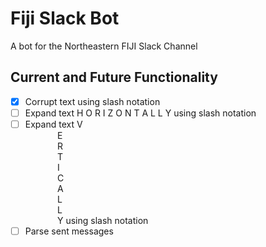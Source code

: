 # Fiji Slack Bot

A bot for the Northeastern FIJI Slack Channel

## Current and Future Functionality

- [x] Corrupt text using slash notation
- [ ] Expand text H O R I Z O N T A L L Y using slash notation
- [ ] Expand text V  
&nbsp;&nbsp;&nbsp;&nbsp;&nbsp;&nbsp;&nbsp;&nbsp;&nbsp;&nbsp;&nbsp;&nbsp;&nbsp;E  
&nbsp;&nbsp;&nbsp;&nbsp;&nbsp;&nbsp;&nbsp;&nbsp;&nbsp;&nbsp;&nbsp;&nbsp;&nbsp;R  
&nbsp;&nbsp;&nbsp;&nbsp;&nbsp;&nbsp;&nbsp;&nbsp;&nbsp;&nbsp;&nbsp;&nbsp;&nbsp;T  
&nbsp;&nbsp;&nbsp;&nbsp;&nbsp;&nbsp;&nbsp;&nbsp;&nbsp;&nbsp;&nbsp;&nbsp;&nbsp;I  
&nbsp;&nbsp;&nbsp;&nbsp;&nbsp;&nbsp;&nbsp;&nbsp;&nbsp;&nbsp;&nbsp;&nbsp;&nbsp;C  
&nbsp;&nbsp;&nbsp;&nbsp;&nbsp;&nbsp;&nbsp;&nbsp;&nbsp;&nbsp;&nbsp;&nbsp;&nbsp;A  
&nbsp;&nbsp;&nbsp;&nbsp;&nbsp;&nbsp;&nbsp;&nbsp;&nbsp;&nbsp;&nbsp;&nbsp;&nbsp;L  
&nbsp;&nbsp;&nbsp;&nbsp;&nbsp;&nbsp;&nbsp;&nbsp;&nbsp;&nbsp;&nbsp;&nbsp;&nbsp;L  
&nbsp;&nbsp;&nbsp;&nbsp;&nbsp;&nbsp;&nbsp;&nbsp;&nbsp;&nbsp;&nbsp;&nbsp;&nbsp;Y using slash notation
- [ ] Parse sent messages 
